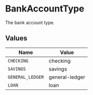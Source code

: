# BankAccountType

The bank account type.


## Values

| Name             | Value            |
| ---------------- | ---------------- |
| `CHECKING`       | checking         |
| `SAVINGS`        | savings          |
| `GENERAL_LEDGER` | general-ledger   |
| `LOAN`           | loan             |